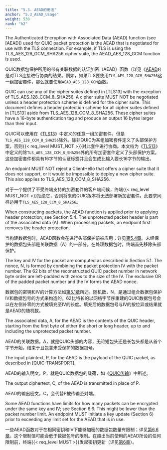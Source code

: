 ```yaml
---
title: "5.3. AEAD的用法"
anchor: "5.3_AEAD_Usage"
weight: 530
rank: "h2"
---
```


The Authenticated Encryption with Associated Data (AEAD) function (see [AEAD]) used for QUIC packet protection is the AEAD that is negotiated for use with the TLS connection. For example, if TLS is using the TLS_AES_128_GCM_SHA256 cipher suite, the AEAD_AES_128_GCM function is used.

QUIC数据包保护所用的带有关联数据的认证加密（AEAD）函数（详见《[AEAD]()》）是对TLS连接进行协商的结果。例如，如果TLS要使用`TLS_AES_128_GCM_SHA256`这一组加密套件，那么就要使用`AEAD_AES_128_GCM`函数。

QUIC can use any of the cipher suites defined in [TLS13] with the exception of TLS_AES_128_CCM_8_SHA256. A cipher suite MUST NOT be negotiated unless a header protection scheme is defined for the cipher suite. This document defines a header protection scheme for all cipher suites defined in [TLS13] aside from TLS_AES_128_CCM_8_SHA256. These cipher suites have a 16-byte authentication tag and produce an output 16 bytes larger than their input.

QUIC可以使用在《[TLS13]()》中定义的任意一组加密套件，但是`TLS_AES_128_CCM_8_SHA256`除外。除非QUIC为某组加密套件定义了头部保护方案，否则{{< req_level MUST_NOT >}}对此套件进行协商。本文档为《[TLS13]()》中定义的除`TLS_AES_128_CCM_8_SHA256`外的所有加密套件定义了头部保护方案。这些加密套件都具有16字节的认证标签并且会生成比输入要长16字节的输出。

An endpoint MUST NOT reject a ClientHello that offers a cipher suite that it does not support, or it would be impossible to deploy a new cipher suite. This also applies to TLS_AES_128_CCM_8_SHA256.

对于一个提供了不受终端支持的加密套件的客户端问候，终端{{< req_level MUST_NOT >}}拒绝它，否则将来的QUIC版本将无法部署新加密套件。此要求同样适用于`TLS_AES_128_CCM_8_SHA256`。

When constructing packets, the AEAD function is applied prior to applying header protection; see Section 5.4. The unprotected packet header is part of the associated data (A). When processing packets, an endpoint first removes the header protection.

当构建数据包时，AEAD函数会在进行头部保护前被应用；详见[第5.4章]()。未经保护的数据包头部是关联数据（A）的一部分。在处理数据包时，终端首先移除头部保护。

The key and IV for the packet are computed as described in Section 5.1. The nonce, N, is formed by combining the packet protection IV with the packet number. The 62 bits of the reconstructed QUIC packet number in network byte order are left-padded with zeros to the size of the IV. The exclusive OR of the padded packet number and the IV forms the AEAD nonce.

数据包的密钥和IV的计算方法如[第5.1章]()所述。随机数，N，是通过组合数据包保护IV和数据包号的方式来构造的。62比特长的以网络字节序重建的QUIC数据包号会以在左侧补零的方式被填充至IV的长度。填充后的数据包号与IV的按位异或结果就是AEAD的随机数。

The associated data, A, for the AEAD is the contents of the QUIC header, starting from the first byte of either the short or long header, up to and including the unprotected packet number.

AEAD的关联数据，A，就是QUIC头部的内容，无论短包头还是长包头都是从首个字节开始，结束于且包含未受保护的数据包号。

The input plaintext, P, for the AEAD is the payload of the QUIC packet, as described in [QUIC-TRANSPORT].

AEAD的输入明文，P，就是QUIC数据包的载荷，如《[QUIC传输]()》中所述。

The output ciphertext, C, of the AEAD is transmitted in place of P.

AEAD的输出密文，C，会代替P被传输至对端。

Some AEAD functions have limits for how many packets can be encrypted under the same key and IV; see Section 6.6. This might be lower than the packet number limit. An endpoint MUST initiate a key update (Section 6) prior to exceeding any limit set for the AEAD that is in use.

一些AEAD函数对于在相同密钥和IV下能够加密的数据包数量有限制；详见[第6.6章]()。这个限制值可能会低于数据包号的限制。在超出当前使用的AEAD所设的任何限制前，终端{{< req_level MUST >}}发起密钥更新（详见[第6章]()）。
